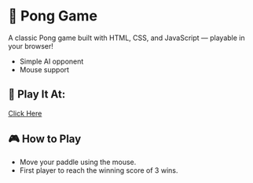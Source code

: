 # 🏓 Pong Game

A classic Pong game built with HTML, CSS, and JavaScript — playable in your browser!

- Simple AI opponent
- Mouse support

## 🚀 Play It At: 
[Click Here](https://zackdelsnova.github.io/pong-game/)

## 🎮 How to Play

- Move your paddle using the mouse.
- First player to reach the winning score of 3 wins.
